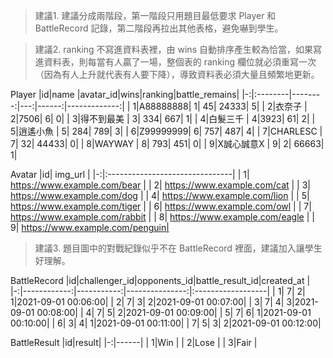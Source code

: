 > 建議1. 建議分成兩階段，第一階段只用題目最低要求 Player 和 BattleRecord 記錄，第二階段再拉出其他表格，避免嚇到學生。

> 建議2. ranking 不寫進資料表裡，由 wins 自動排序產生較為恰當，如果寫進資料表，則每當有人贏了一場，整個表的 ranking 欄位就必須重寫一次（因為有人上升就代表有人要下降），導致資料表必須大量且頻繁地更新。

Player
|id|name     |avatar_id|wins|ranking|battle_remains|
|-:|:--------|--------:|---:|------:|-------------:|
| 1|A88888888|        1|  45|  24333|             5|
| 2|衣奈子    |        2|7506|      6|             0|
| 3|得不到最美 |       3|  334|    667|            1|
| 4|白髮三千   |       4|3923|      61|            2|
| 5|逍遙小魚   |       5| 284|     789|            3|
| 6|Z99999999|       6|  757|     487|            4|
| 7|CHARLESC  |      7|   32|   44433|            0|
| 8|WAYWAY    |      8|  793|     451|            0|
| 9|X誠心誠意X |      9|    2|   66663|            1|

Avatar
|id| img_url                        |
|-:|:-------------------------------|
| 1| https://www.example.com/bear   |
| 2| https://www.example.com/cat    |
| 3| https://www.example.com/dog    |
| 4| https://www.example.com/lion   |
| 5| https://www.example.com/tiger  |
| 6| https://www.example.com/owl    |
| 7| https://www.example.com/rabbit |
| 8| https://www.example.com/eagle  |
| 9| https://www.example.com/penguin|

> 建議3. 題目圖中的對戰紀錄似乎不在 BattleRecord 裡面，建議加入讓學生好理解。

BattleRecord
|id|challenger_id|opponents_id|battle_result_id|created_at         |
|-:|------------:|-----------:|---------------:|:------------------|
| 1|            7|           2|               1|2021-09-01 00:06:00|
| 2|            7|           3|               2|2021-09-01 00:07:00|
| 3|            7|           4|               3|2021-09-01 00:08:00|
| 4|            7|           5|               2|2021-09-01 00:09:00|
| 5|            7|           6|               1|2021-09-01 00:10:00|
| 6|            3|           4|               1|2021-09-01 00:11:00|
| 7|            5|           3|               2|2021-09-01 00:12:00|

BattleResult
|id|result|
|-:|------|
| 1|Win   |
| 2|Lose  |
| 3|Fair  |


